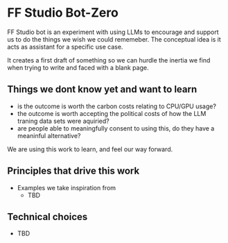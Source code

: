 # FF Studio Bot-Zero

FF Studio bot is an experiment with using LLMs to encourage and support us to do the things we wish we could rememeber. The conceptual idea is it acts as assistant for a specific use case.

It creates a first draft of something so we can hurdle the inertia we find when trying to write and faced with a blank page.

## Things we dont know yet and want to learn
- is the outcome is worth the carbon costs relating to CPU/GPU usage?
- the outcome is worth accepting the political costs of how the LLM traning data sets were aquiried?
- are people able to meaningfully consent to using this, do they have a meaninful alternative?

We are using this work to learn, and feel our way forward.

## Principles that drive this work
- Examples we take inspiration from 
  - TBD

## Technical choices
- TBD
